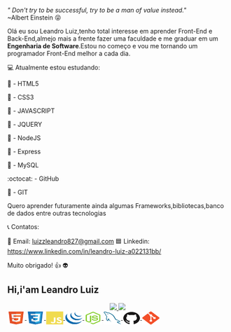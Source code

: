 _" Don't try to be successful, try to be a man of value instead."_  
                                                    ~Albert Einstein 😝

Olá eu sou Leandro Luiz,tenho total interesse em aprender Front-End e Back-End,almejo mais a frente fazer uma faculdade e me graduar em um **Engenharia de Software**.Estou no começo e vou me tornando um programador Front-End melhor a cada dia. 

💻  Atualmente estou estudando:

🔶 - HTML5

🔷 - CSS3

💛 - JAVASCRIPT

🔷 - JQUERY

💚 - NodeJS

🚄 - Express

🐬 - MySQL

:octocat: - GitHub

🔸 - GIT

Quero aprender futuramente ainda algumas Frameworks,bibliotecas,banco de dados entre outras tecnologias


📞 Contatos: 

📧 Email: luizzleandro827@gmail.com
🟦 Linkedin: https://www.linkedin.com/in/leandro-luiz-a022131bb/


Muito obrigado!
👍 👽

## Hi,i'am Leandro Luiz
<div align="center">
  <a href="https://github.com/leanluizz">
  <img height="180em" src="https://github-readme-stats.vercel.app/api?username=leanluizz&show_icons=true&theme=onedark&include_all_commits=true&count_private=true"/>
  <img height="180em" src="https://github-readme-stats.vercel.app/api/top-langs/?username=leanluizz&layout=compact&langs_count=7&theme=onedark"/>
</div>
<div style="display: inline_block">
  <img align="center" alt="Leandro-HTML" height="30" width="40" src="https://raw.githubusercontent.com/devicons/devicon/master/icons/html5/html5-original.svg">
  <img align="center" alt="Leandro-CSS" height="30" width="40" src="https://raw.githubusercontent.com/devicons/devicon/master/icons/css3/css3-original.svg">
  <img align="center" alt="Leandro-Js" height="30" width="40" src="https://raw.githubusercontent.com/devicons/devicon/master/icons/javascript/javascript-plain.svg">
  <img align="center" alt="Leandro-JQuery" height="30" width="40" src="https://raw.githubusercontent.com/devicons/devicon/master/icons/jquery/jquery-original.svg">
  <img align="center" alt="Leandro-NodeJS" height="30" width="40" src="https://raw.githubusercontent.com/devicons/devicon/master/icons/nodejs/nodejs-original.svg">
  <img align="center" alt="Leandro-MySQL" height="30" width="40" src="https://raw.githubusercontent.com/devicons/devicon/master/icons/mysql/mysql-original.svg">
  <img align="center" alt="Leandro-GItHub" height="30" width="40" src="https://raw.githubusercontent.com/devicons/devicon/master/icons/github/github-original.svg">
  <img align="center" alt="Leandro-GIT" height="30" width="40" src="https://raw.githubusercontent.com/devicons/devicon/master/icons/git/git-original.svg">
  
</div>
